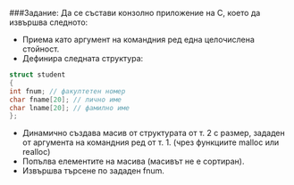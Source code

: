 ###Задание:
Да се състави конзолно приложение на C, което да извършва следното:

* Приема като аргумент на командния ред една целочислена стойност.
* Дефинира следната структура:
```cpp
struct student
{
int fnum; // факултетен номер
char fname[20]; // лично име
char lname[20]; // фамилно име
};
```
* Динамично създава масив от структурата от т. 2 с размер, зададен от аргумента на командния ред от т. 1. (чрез функциите malloc или realloc)
* Попълва елементите на масива (масивът не е сортиран).
* Извършва търсене по зададен fnum.
